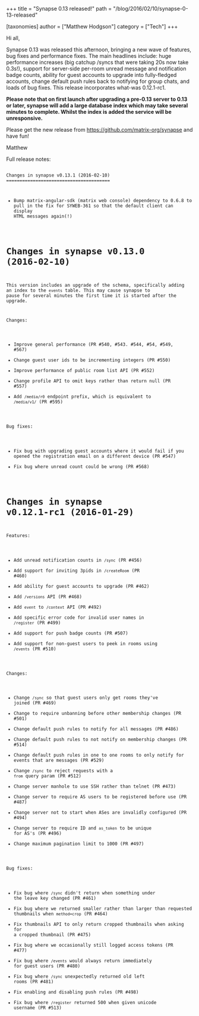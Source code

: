 +++
title = "Synapse 0.13 released!"
path = "/blog/2016/02/10/synapse-0-13-released"

[taxonomies]
author = ["Matthew Hodgson"]
category = ["Tech"]
+++

Hi all,

Synapse 0.13 was released this afternoon, bringing a new wave of features, bug fixes and performance fixes.  The main headlines include: huge performance increases (big catchup /syncs that were taking 20s now take 0.3s!), support for server-side per-room unread message and notification badge counts, ability for guest accounts to upgrade into fully-fledged accounts, change default push rules back to notifying for group chats, and loads of bug fixes.  This release incorporates what-was 0.12.1-rc1.

<b>Please note that on first launch after upgrading a pre-0.13 server to 0.13 or later, synapse will add a large database index which may take several minutes to complete.  Whilst the index is added the service will be unresponsive.</b>

Please get the new release from <a href="https://github.com/matrix-org/synapse">https://github.com/matrix-org/synapse</a> and have fun!

Matthew

Full release notes:

<code>
Changes in synapse v0.13.1 (2016-02-10)
=======================================

* Bump matrix-angular-sdk (matrix web console) dependency to 0.6.8 to
  pull in the fix for SYWEB-361 so that the default client can display
  HTML messages again(!)

Changes in synapse v0.13.0 (2016-02-10)
=======================================

This version includes an upgrade of the schema, specifically adding an index to
the ``events`` table. This may cause synapse to pause for several minutes the
first time it is started after the upgrade.

Changes:

* Improve general performance (PR #540, #543. #544, #54, #549, #567)
* Change guest user ids to be incrementing integers (PR #550)
* Improve performance of public room list API (PR #552)
* Change profile API to omit keys rather than return null (PR #557)
* Add ``/media/r0`` endpoint prefix, which is equivalent to ``/media/v1/``
  (PR #595)

Bug fixes:

* Fix bug with upgrading guest accounts where it would fail if you opened the
  registration email on a different device (PR #547)
* Fix bug where unread count could be wrong (PR #568)



Changes in synapse v0.12.1-rc1 (2016-01-29)
===========================================

Features:

* Add unread notification counts in ``/sync`` (PR #456)
* Add support for inviting 3pids in ``/createRoom`` (PR #460)
* Add ability for guest accounts to upgrade (PR #462)
* Add ``/versions`` API (PR #468)
* Add ``event`` to ``/context`` API (PR #492)
* Add specific error code for invalid user names in ``/register`` (PR #499)
* Add support for push badge counts (PR #507)
* Add support for non-guest users to peek in rooms using ``/events`` (PR #510)

Changes:

* Change ``/sync`` so that guest users only get rooms they've joined (PR #469)
* Change to require unbanning before other membership changes (PR #501)
* Change default push rules to notify for all messages (PR #486)
* Change default push rules to not notify on membership changes (PR #514)
* Change default push rules in one to one rooms to only notify for events that
  are messages (PR #529)
* Change ``/sync`` to reject requests with a ``from`` query param (PR #512)
* Change server manhole to use SSH rather than telnet (PR #473)
* Change server to require AS users to be registered before use (PR #487)
* Change server not to start when ASes are invalidly configured (PR #494)
* Change server to require ID and ``as_token`` to be unique for AS's (PR #496)
* Change maximum pagination limit to 1000 (PR #497)

Bug fixes:

* Fix bug where ``/sync`` didn't return when something under the leave key
  changed (PR #461)
* Fix bug where we returned smaller rather than larger than requested
  thumbnails when ``method=crop`` (PR #464)
* Fix thumbnails API to only return cropped thumbnails when asking for a
  cropped thumbnail (PR #475)
* Fix bug where we occasionally still logged access tokens (PR #477)
* Fix bug where ``/events`` would always return immediately for guest users
  (PR #480)
* Fix bug where ``/sync`` unexpectedly returned old left rooms (PR #481)
* Fix enabling and disabling push rules (PR #498)
* Fix bug where ``/register`` returned 500 when given unicode username
  (PR #513)
  
</code>
